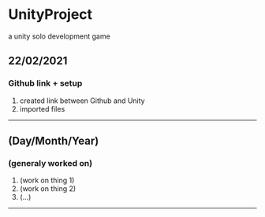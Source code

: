 # UnityProject
a unity solo development game

## 22/02/2021
### Github link + setup
1) created link between Github and Unity
2) imported files

___
## (Day/Month/Year)
### (generaly worked on)
1) (work on thing 1)
2) (work on thing 2)
3) (...)

___

